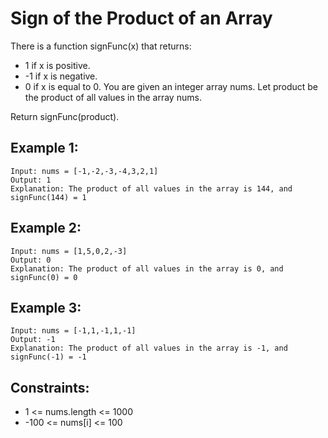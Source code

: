 # Sign of the Product of an Array

There is a function signFunc(x) that returns:

- 1 if x is positive.
- -1 if x is negative.
- 0 if x is equal to 0.
  You are given an integer array nums. Let product be the product of all values in the array nums.

Return signFunc(product).

## Example 1:

```
Input: nums = [-1,-2,-3,-4,3,2,1]
Output: 1
Explanation: The product of all values in the array is 144, and signFunc(144) = 1
```

## Example 2:

```
Input: nums = [1,5,0,2,-3]
Output: 0
Explanation: The product of all values in the array is 0, and signFunc(0) = 0
```

## Example 3:

```
Input: nums = [-1,1,-1,1,-1]
Output: -1
Explanation: The product of all values in the array is -1, and signFunc(-1) = -1
```

## Constraints:

- 1 <= nums.length <= 1000
- -100 <= nums[i] <= 100
